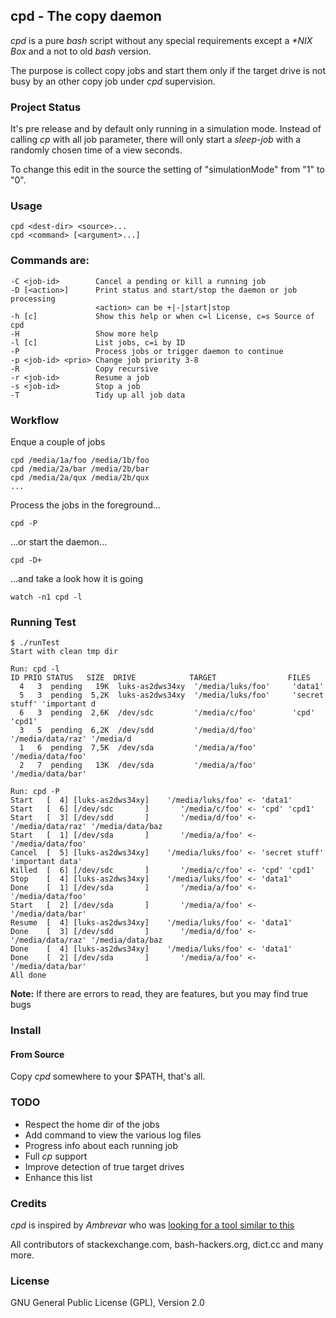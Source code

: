 ## cpd - The copy daemon

_cpd_ is a pure _bash_ script without any special requirements except a _*NIX Box_ and a not to old _bash_ version.

The purpose is collect copy jobs and start them only if the target drive is not busy by an other copy job under _cpd_ supervision.

### Project Status

It's pre release and by default only running in a simulation mode. Instead of calling _cp_ with all job parameter, there will only start a _sleep-job_ with a randomly chosen time of a view seconds.

To change this edit in the source the setting of "simulationMode" from "1" to "0".

### Usage

    cpd <dest-dir> <source>...
    cpd <command> [<argument>...]

### Commands are:

    -C <job-id>        Cancel a pending or kill a running job
    -D [<action>]      Print status and start/stop the daemon or job processing
                       <action> can be +|-|start|stop
    -h [c]             Show this help or when c=l License, c=s Source of cpd
    -H                 Show more help
    -l [c]             List jobs, c=i by ID
    -P                 Process jobs or trigger daemon to continue
    -p <job-id> <prio> Change job priority 3-8
    -R                 Copy recursive
    -r <job-id>        Resume a job
    -s <job-id>        Stop a job
    -T                 Tidy up all job data

### Workflow

Enque a couple of jobs

    cpd /media/1a/foo /media/1b/foo
    cpd /media/2a/bar /media/2b/bar
    cpd /media/2a/qux /media/2b/qux
    ...

Process the jobs in the foreground...

    cpd -P

...or start the daemon...

    cpd -D+

...and take a look how it is going

    watch -n1 cpd -l

### Running Test

    $ ./runTest
    Start with clean tmp dir

    Run: cpd -l
    ID PRIO STATUS   SIZE  DRIVE            TARGET                FILES
      4   3  pending   19K  luks-as2dws34xy  '/media/luks/foo'     'data1'
      5   3  pending  5,2K  luks-as2dws34xy  '/media/luks/foo'     'secret stuff' 'important d
      6   3  pending  2,6K  /dev/sdc         '/media/c/foo'        'cpd' 'cpd1'
      3   5  pending  6,2K  /dev/sdd         '/media/d/foo'        '/media/data/raz' '/media/d
      1   6  pending  7,5K  /dev/sda         '/media/a/foo'        '/media/data/foo'
      2   7  pending   13K  /dev/sda         '/media/a/foo'        '/media/data/bar'

    Run: cpd -P
    Start   [  4] [luks-as2dws34xy]    '/media/luks/foo' <- 'data1'
    Start   [  6] [/dev/sdc       ]       '/media/c/foo' <- 'cpd' 'cpd1'
    Start   [  3] [/dev/sdd       ]       '/media/d/foo' <- '/media/data/raz' '/media/data/baz
    Start   [  1] [/dev/sda       ]       '/media/a/foo' <- '/media/data/foo'
    Cancel  [  5] [luks-as2dws34xy]    '/media/luks/foo' <- 'secret stuff' 'important data'
    Killed  [  6] [/dev/sdc       ]       '/media/c/foo' <- 'cpd' 'cpd1'
    Stop    [  4] [luks-as2dws34xy]    '/media/luks/foo' <- 'data1'
    Done    [  1] [/dev/sda       ]       '/media/a/foo' <- '/media/data/foo'
    Start   [  2] [/dev/sda       ]       '/media/a/foo' <- '/media/data/bar'
    Resume  [  4] [luks-as2dws34xy]    '/media/luks/foo' <- 'data1'
    Done    [  3] [/dev/sdd       ]       '/media/d/foo' <- '/media/data/raz' '/media/data/baz
    Done    [  4] [luks-as2dws34xy]    '/media/luks/foo' <- 'data1'
    Done    [  2] [/dev/sda       ]       '/media/a/foo' <- '/media/data/bar'
    All done

**Note:** If there are errors to read, they are features, but you may find true bugs

### Install

#### From Source

Copy _cpd_ somewhere to your $PATH, that's all.

### TODO

  - Respect the home dir of the jobs
  - Add command to view the various log files
  - Progress info about each running job
  - Full _cp_ support
  - Improve detection of true target drives
  - Enhance this list

### Credits

_cpd_ is inspired by _Ambrevar_ who was
[looking for a tool similar to this](https://bbs.archlinux.org/viewtopic.php?id=228701)

All contributors of stackexchange.com, bash-hackers.org, dict.cc and many more.

### License

GNU General Public License (GPL), Version 2.0
